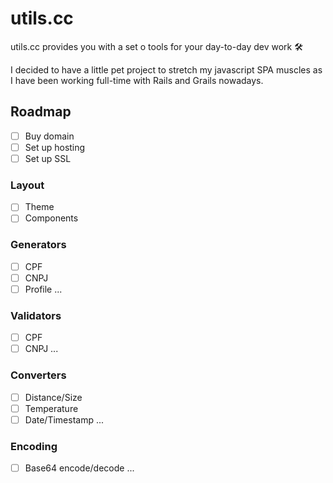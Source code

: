# utils.cc
utils.cc provides you with a set o tools for your day-to-day dev work 🛠

I decided to have a little pet project to stretch my javascript SPA muscles as I have been working full-time with Rails and Grails nowadays.

## Roadmap

- [ ] Buy domain
- [ ] Set up hosting
- [ ] Set up SSL

### Layout

- [ ] Theme
- [ ] Components

### Generators

- [ ] CPF
- [ ] CNPJ
- [ ] Profile
...

### Validators

- [ ] CPF
- [ ] CNPJ
...

### Converters

- [ ] Distance/Size
- [ ] Temperature
- [ ] Date/Timestamp
...

### Encoding

- [ ] Base64 encode/decode
...
